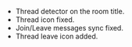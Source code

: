 - Thread detector on the room title.
- Thread icon fixed.
- Join/Leave messages sync fixed.
- Thread leave icon added.
